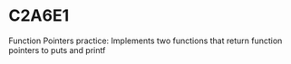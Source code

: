 # C2A6E1
Function Pointers practice: Implements two functions that return function pointers  to puts and printf
